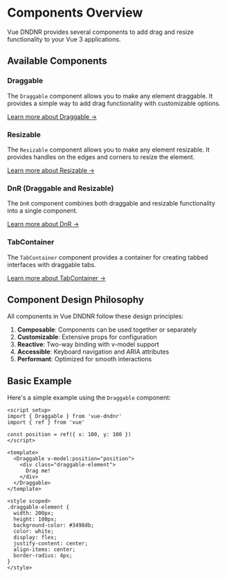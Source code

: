 # Components Overview

Vue DNDNR provides several components to add drag and resize functionality to your Vue 3 applications.

## Available Components

### Draggable

The `Draggable` component allows you to make any element draggable. It provides a simple way to add drag functionality with customizable options.

[Learn more about Draggable →](/components/draggable)

### Resizable

The `Resizable` component allows you to make any element resizable. It provides handles on the edges and corners to resize the element.

[Learn more about Resizable →](/components/resizable)

### DnR (Draggable and Resizable)

The `DnR` component combines both draggable and resizable functionality into a single component.

[Learn more about DnR →](/components/dnr)

### TabContainer

The `TabContainer` component provides a container for creating tabbed interfaces with draggable tabs.

[Learn more about TabContainer →](/components/tab-container)

## Component Design Philosophy

All components in Vue DNDNR follow these design principles:

1. **Composable**: Components can be used together or separately
2. **Customizable**: Extensive props for configuration
3. **Reactive**: Two-way binding with v-model support
4. **Accessible**: Keyboard navigation and ARIA attributes
5. **Performant**: Optimized for smooth interactions

## Basic Example

Here's a simple example using the `Draggable` component:

```vue
<script setup>
import { Draggable } from 'vue-dndnr'
import { ref } from 'vue'

const position = ref({ x: 100, y: 100 })
</script>

<template>
  <Draggable v-model:position="position">
    <div class="draggable-element">
      Drag me!
    </div>
  </Draggable>
</template>

<style scoped>
.draggable-element {
  width: 200px;
  height: 100px;
  background-color: #3498db;
  color: white;
  display: flex;
  justify-content: center;
  align-items: center;
  border-radius: 4px;
}
</style>
```
